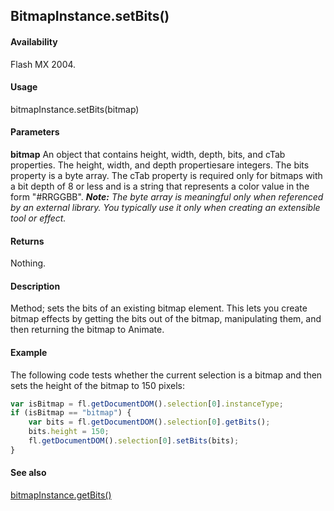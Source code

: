 ## BitmapInstance.setBits()

#### Availability

Flash MX 2004.

#### Usage

bitmapInstance.setBits(bitmap)

#### Parameters

**bitmap** An object that contains height, width, depth, bits, and cTab properties. The height, width, and depth propertiesare integers. The bits property is a byte array. The cTab property is required only for bitmaps with a bit depth of 8 or less and is a string that represents a color value in the form "\#RRGGBB".
***Note:** The byte array is meaningful only when referenced by an external library. You typically use it only when creating an extensible tool or effect.*

#### Returns

Nothing.

#### Description

Method; sets the bits of an existing bitmap element. This lets you create bitmap effects by getting the bits out of the bitmap, manipulating them, and then returning the bitmap to Animate.

#### Example

The following code tests whether the current selection is a bitmap and then sets the height of the bitmap to 150 pixels:

```javascript
var isBitmap = fl.getDocumentDOM().selection[0].instanceType;
if (isBitmap == "bitmap") {
    var bits = fl.getDocumentDOM().selection[0].getBits();
    bits.height = 150;
    fl.getDocumentDOM().selection[0].setBits(bits);
} 
```

#### See also

[bitmapInstance.getBits()](../BitmapInstance_object/bitmapInstance.md)
